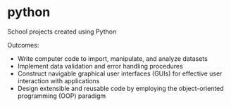 # python
School projects created using Python

Outcomes:
- Write computer code to import, manipulate, and analyze datasets
- Implement data validation and error handling procedures
- Construct navigable graphical user interfaces (GUIs) for effective user interaction with applications
- Design extensible and reusable code by employing the object-oriented programming (OOP) paradigm
